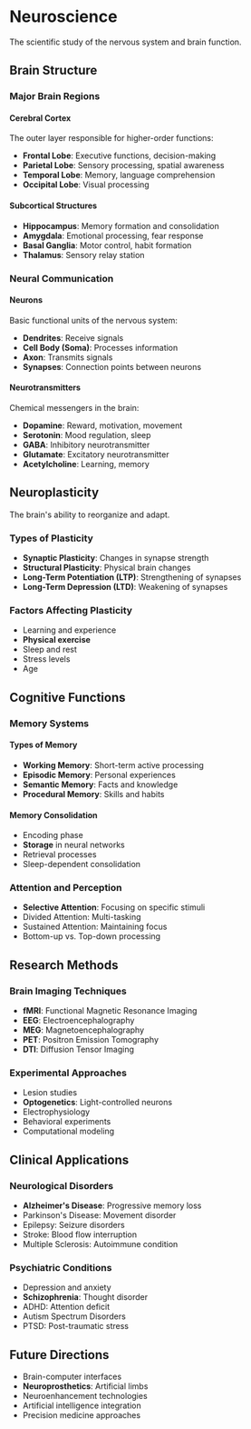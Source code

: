 # Neuroscience

The scientific study of the nervous system and brain function.

## Brain Structure

### Major Brain Regions

#### Cerebral Cortex

The outer layer responsible for higher-order functions:

- **Frontal Lobe**: Executive functions, decision-making
- **Parietal Lobe**: Sensory processing, spatial awareness
- **Temporal Lobe**: Memory, language comprehension
- **Occipital Lobe**: Visual processing

#### Subcortical Structures

- **Hippocampus**: Memory formation and consolidation
- **Amygdala**: Emotional processing, fear response
- **Basal Ganglia**: Motor control, habit formation
- **Thalamus**: Sensory relay station

### Neural Communication

#### Neurons

Basic functional units of the nervous system:

- **Dendrites**: Receive signals
- **Cell Body (Soma)**: Processes information
- **Axon**: Transmits signals
- **Synapses**: Connection points between neurons

#### Neurotransmitters

Chemical messengers in the brain:

- **Dopamine**: Reward, motivation, movement
- **Serotonin**: Mood regulation, sleep
- **GABA**: Inhibitory neurotransmitter
- **Glutamate**: Excitatory neurotransmitter
- **Acetylcholine**: Learning, memory

## Neuroplasticity

The brain's ability to reorganize and adapt.

### Types of Plasticity

- **Synaptic Plasticity**: Changes in synapse strength
- **Structural Plasticity**: Physical brain changes
- **Long-Term Potentiation (LTP)**: Strengthening of synapses
- **Long-Term Depression (LTD)**: Weakening of synapses

### Factors Affecting Plasticity

- Learning and experience
- **Physical exercise**
- Sleep and rest
- Stress levels
- Age

## Cognitive Functions

### Memory Systems

#### Types of Memory

- **Working Memory**: Short-term active processing
- **Episodic Memory**: Personal experiences
- **Semantic Memory**: Facts and knowledge
- **Procedural Memory**: Skills and habits

#### Memory Consolidation

- Encoding phase
- **Storage** in neural networks
- Retrieval processes
- Sleep-dependent consolidation

### Attention and Perception

- **Selective Attention**: Focusing on specific stimuli
- Divided Attention: Multi-tasking
- Sustained Attention: Maintaining focus
- Bottom-up vs. Top-down processing

## Research Methods

### Brain Imaging Techniques

- **fMRI**: Functional Magnetic Resonance Imaging
- **EEG**: Electroencephalography
- **MEG**: Magnetoencephalography
- **PET**: Positron Emission Tomography
- **DTI**: Diffusion Tensor Imaging

### Experimental Approaches

- Lesion studies
- **Optogenetics**: Light-controlled neurons
- Electrophysiology
- Behavioral experiments
- Computational modeling

## Clinical Applications

### Neurological Disorders

- **Alzheimer's Disease**: Progressive memory loss
- Parkinson's Disease: Movement disorder
- Epilepsy: Seizure disorders
- Stroke: Blood flow interruption
- Multiple Sclerosis: Autoimmune condition

### Psychiatric Conditions

- Depression and anxiety
- **Schizophrenia**: Thought disorder
- ADHD: Attention deficit
- Autism Spectrum Disorders
- PTSD: Post-traumatic stress

## Future Directions

- Brain-computer interfaces
- **Neuroprosthetics**: Artificial limbs
- Neuroenhancement technologies
- Artificial intelligence integration
- Precision medicine approaches
